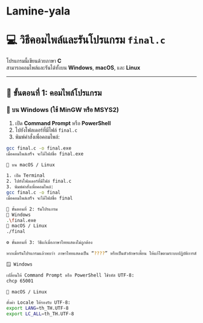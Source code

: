 # Lamine-yala
# 💻 วิธีคอมไพล์และรันโปรแกรม `final.c`

โปรแกรมนี้เขียนด้วยภาษา **C**  
สามารถคอมไพล์และรันได้ทั้งบน **Windows**, **macOS**, และ **Linux**

---

## 🧩 ขั้นตอนที่ 1: คอมไพล์โปรแกรม

### 🔹 บน **Windows** (ใช้ MinGW หรือ MSYS2)

1. เปิด **Command Prompt** หรือ **PowerShell**  
2. ไปยังโฟลเดอร์ที่มีไฟล์ `final.c`  
3. พิมพ์คำสั่งเพื่อคอมไพล์:

```bash
gcc final.c -o final.exe
เมื่อคอมไพล์เสร็จ จะได้ไฟล์ชื่อ final.exe

🔹 บน macOS / Linux

1. เปิด Terminal
2. ไปยังโฟลเดอร์ที่มีไฟล์ final.c
3. พิมพ์คำสั่งเพื่อคอมไพล์:
gcc final.c -o final
เมื่อคอมไพล์เสร็จ จะได้ไฟล์ชื่อ final

🧩 ขั้นตอนที่ 2: รันโปรแกรม
💠 Windows
.\final.exe
💠 macOS / Linux
./final

⚙️ ขั้นตอนที่ 3: วิธีแก้เมื่อภาษาไทยแสดงไม่ถูกต้อง

หากเมื่อรันโปรแกรมแล้วพบว่า ภาษาไทยแสดงเป็น “????” หรือเป็นตัวอักษรเพี้ยน ให้แก้ไขตามระบบปฏิบัติการดังนี้ 👇

🪟 Windows

เปลี่ยนให้ Command Prompt หรือ PowerShell ใช้รหัส UTF-8:
chcp 65001

🍎 macOS / Linux

ตั้งค่า Locale ให้รองรับ UTF-8:
export LANG=th_TH.UTF-8
export LC_ALL=th_TH.UTF-8
